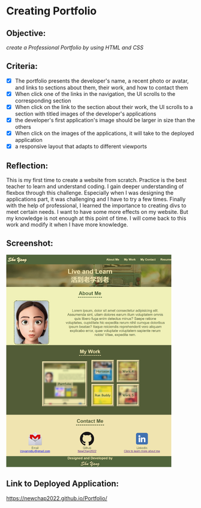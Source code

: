 # Creating Portfolio
## Objective:
*create a Professional Portfolio by using HTML and CSS*
## Criteria:
- [x] The portfolio presents the developer's name, a recent photo or avatar, and links to sections about them, their work, and how to contact them
- [x] When click one of the links in the navigation, the UI scrolls to the corresponding section
- [x] When click on the link to the section about their work, the UI scrolls to a section with titled images of the developer's applications
- [x] the developer's first application's image should be larger in size than the others
- [x] When click on the images of the applications, it will take to the deployed application
- [x] a responsive layout that adapts to different viewports
## Reflection:
This is my first time to create a website from scratch. Practice is the best teacher to learn and understand coding. I gain deeper understanding of flexbox through this challenge. Especially when I was designing the applications part, it was challenging and I have to try a few times. Finally with the help of professional, I learned the importance to creating divs to meet certain needs. I want to have some more effects on my website. But my knowledge is not enough at this point of time. I will come back to this work and modify it when I have more knowledge.
## Screenshot:
<img src=".\assets\images\portfolio.png" alt="Webpage screenshot" width="439.5" height="567"/>

## Link to Deployed Application:
https://newchap2022.github.io/Portfolio/
